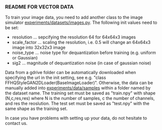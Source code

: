 ### README FOR VECTOR DATA

To train your image data, you need to add another class to the image simulator [experiments/datasets/images.py](experiments/datasets/images.py). 
The following init values need to be set:

+ resolution ... sepcifying the resolution 64 for 64x64x3 images
+ scale_factor ... scaling the resolution, i.e. 0.5 will change an 64x64x3 image into 32x32x3 image
+ noise_type ... noise type for dequantization before training (e.g. uniform or Gaussian)
+ sig2 ... magnitude of dequantization noise (in case of gaussian noise)

Data from a gdrive folder can be automatically downloaded when specifying the url in the init setting, see e.g. "class FFHQStyleGAN2DLoader(BaseImageLoader)". 
Otherwise, the data can be manually added into [experiments/data/samples](experiments/data/samples) within a folder named by the dataset name. The training set must be saved as "train.npy" with shape (N,c,res,res) where N is the number of samples, c the number of channels, and  res the reoslution. The test set must be saved as "test.npy" with the same shape as the training set.

In case you have problems with setting up your data, do not hesitate to contact us.
